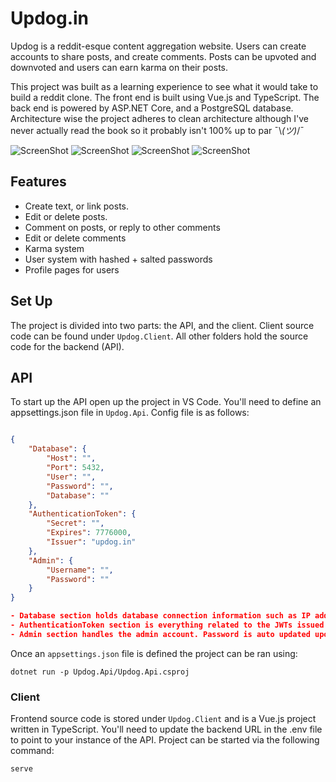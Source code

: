 # Updog.in

Updog is a reddit-esque content aggregation website. Users can create accounts to share posts, and create comments. Posts can be upvoted and downvoted and users can earn karma on their posts.

This project was built as a learning experience to see what it would take to build a reddit clone. The front end is built using Vue.js and TypeScript. The back end is powered by ASP.NET Core, and a PostgreSQL database. Architecture wise the project adheres to clean architecture although I've never actually read the book so it probably isn't 100% up to par ¯\\_(ツ)_/¯

![ScreenShot](https://raw.githubusercontent.com/EddieAbbondanzio/Updog.in/master/screenshots/1.png)
![ScreenShot](https://raw.githubusercontent.com/EddieAbbondanzio/Updog.in/master/screenshots/2.png)
![ScreenShot](https://raw.githubusercontent.com/EddieAbbondanzio/Updog.in/master/screenshots/3.png)
![ScreenShot](https://raw.githubusercontent.com/EddieAbbondanzio/Updog.in/master/screenshots/4.png)

## Features

-   Create text, or link posts.
-   Edit or delete posts.
-   Comment on posts, or reply to other comments
-   Edit or delete comments
-   Karma system
-   User system with hashed + salted passwords
-   Profile pages for users

## Set Up

The project is divided into two parts: the API, and the client. Client source code can be found under `Updog.Client`. All other folders hold the source code for the backend (API).

## API

To start up the API open up the project in VS Code. You'll need to define an appsettings.json file in `Updog.Api`. Config file is as follows:

```json

{
    "Database": {
        "Host": "",
        "Port": 5432,
        "User": "",
        "Password": "",
        "Database": ""
    },
    "AuthenticationToken": {
        "Secret": "",
        "Expires": 7776000,
        "Issuer": "updog.in"
    },
    "Admin": {
        "Username": "",
        "Password": ""
    }
}

- Database section holds database connection information such as IP address, user, password, and database name.
- AuthenticationToken section is everything related to the JWTs issued by the API.
- Admin section handles the admin account. Password is auto updated upon API start up, and if no admin user exists, one is created.
```

Once an `appsettings.json` file is defined the project can be ran using:

```
dotnet run -p Updog.Api/Updog.Api.csproj
```

### Client

Frontend source code is stored under `Updog.Client` and is a Vue.js project written in TypeScript. You'll need to update the backend URL in the .env file to point to your instance of the API. Project can be started via the following command:

```
serve
```

